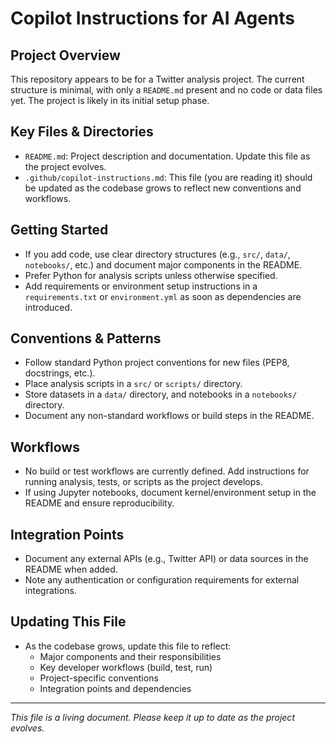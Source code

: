 # Copilot Instructions for AI Agents

## Project Overview
This repository appears to be for a Twitter analysis project. The current structure is minimal, with only a `README.md` present and no code or data files yet. The project is likely in its initial setup phase.

## Key Files & Directories
- `README.md`: Project description and documentation. Update this file as the project evolves.
- `.github/copilot-instructions.md`: This file (you are reading it) should be updated as the codebase grows to reflect new conventions and workflows.

## Getting Started
- If you add code, use clear directory structures (e.g., `src/`, `data/`, `notebooks/`, etc.) and document major components in the README.
- Prefer Python for analysis scripts unless otherwise specified.
- Add requirements or environment setup instructions in a `requirements.txt` or `environment.yml` as soon as dependencies are introduced.

## Conventions & Patterns
- Follow standard Python project conventions for new files (PEP8, docstrings, etc.).
- Place analysis scripts in a `src/` or `scripts/` directory.
- Store datasets in a `data/` directory, and notebooks in a `notebooks/` directory.
- Document any non-standard workflows or build steps in the README.

## Workflows
- No build or test workflows are currently defined. Add instructions for running analysis, tests, or scripts as the project develops.
- If using Jupyter notebooks, document kernel/environment setup in the README and ensure reproducibility.

## Integration Points
- Document any external APIs (e.g., Twitter API) or data sources in the README when added.
- Note any authentication or configuration requirements for external integrations.

## Updating This File
- As the codebase grows, update this file to reflect:
  - Major components and their responsibilities
  - Key developer workflows (build, test, run)
  - Project-specific conventions
  - Integration points and dependencies

---

*This file is a living document. Please keep it up to date as the project evolves.*
